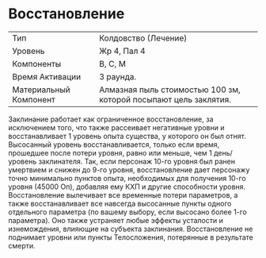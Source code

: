 
# Восстановление

| | |
|---|---|
|Тип|Колдовство (Лечение)|
|Уровень| Жр 4, Пал 4|
|Компоненты| В, С, М|
|Время Активации| 3 раунда.|
|Материальный Компонент| Алмазная пыль стоимостью 100 зм, которой посыпают цель заклятия.|

Заклинание работает как ограниченное
восстановление, за исключением того,
что также рассеивает негативные уровни и восстанавливает 1 уровень опыта
существа, у которого он был отнят. Высосанный уровень восстанавливается,
только если время, прошедшее после
потери уровня, равно или меньше,
чем 1 день/уровень заклинателя. Так,
если персонаж 10-го уровня был ранен
умертвием и снижен до 9-го уровня,
восстановление дает персонажу точно
минимально пунктов опыта, необходимых для получения 10-го уровня (45000
Оп), добавляя ему КХП и другие способности уровня.
Восстановление вылечивает все временные потери параметров, а также
восстанавливает все навсегда высосанные пункты одного отдельного параметра (по вашему выбору, если высосано более 1-го параметра). Оно также
устраняет любые эффекты усталости и
изнемождения, влияющие на субъекта
заклинания.
Восстановление не поднимает уровни или пункты Телосложения, потерянные в результате смерти.


